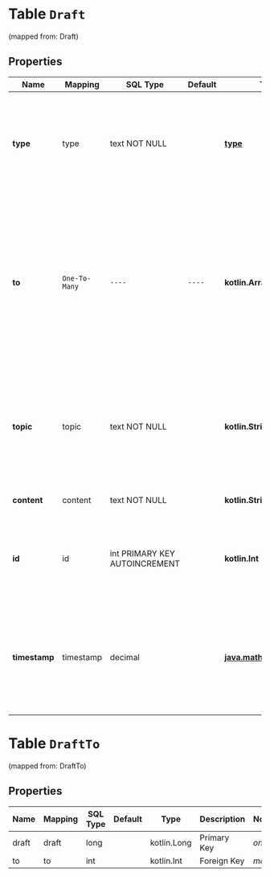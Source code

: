 
# Table `Draft` 
(mapped from: Draft)

## Properties
Name | Mapping | SQL Type | Default | Type | Description | Notes
---- | ------- | -------- | ------- | ---- | ----------- | -----
**type** | type | text NOT NULL |  | [**type**](#TypeEnum) | The type of the draft. Either unaddressed (empty string), \&quot;stream\&quot;, or \&quot;private\&quot; (for PMs and private group messages).  | 
**to** | `One-To-Many` | `----` | `----`  | **kotlin.Array&lt;kotlin.Int&gt;** | An array of the tentative target audience IDs. For \&quot;stream\&quot; messages, this should contain exactly 1 ID, the ID of the target stream. For private messages, this should be an array of target user IDs. For unaddressed drafts, this is ignored, and clients should send an empty array.  | 
**topic** | topic | text NOT NULL |  | **kotlin.String** | For stream message drafts, the tentative topic name. For private or unaddressed messages, this will be ignored and should ideally be the empty string. Should not contain null bytes.  | 
**content** | content | text NOT NULL |  | **kotlin.String** | The body of the draft. Should not contain null bytes.  | 
**id** | id | int PRIMARY KEY AUTOINCREMENT |  | **kotlin.Int** | The unique ID of the draft. It will only used whenever the drafts are fetched. This field should not be specified when the draft is being created or edited.  |  [optional]
**timestamp** | timestamp | decimal |  | [**java.math.BigDecimal**](java.math.BigDecimal.md) | A Unix timestamp (seconds only) representing when the draft was last edited. When creating a draft, this key need not be present and it will be filled in automatically by the server.  |  [optional]



# **Table `DraftTo`**
(mapped from: DraftTo)

## Properties
Name | Mapping | SQL Type | Default | Type | Description | Notes
---- | ------- | -------- | ------- | ---- | ----------- | -----
draft | draft | long | | kotlin.Long | Primary Key | *one*
to | to | int | | kotlin.Int | Foreign Key | *many*








